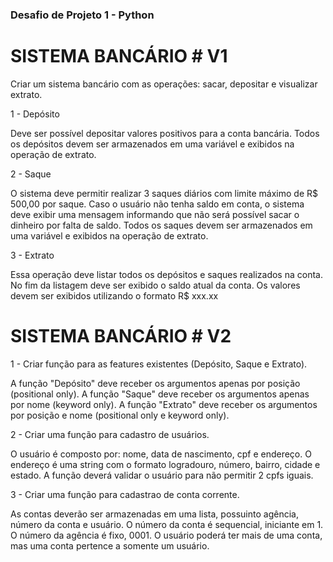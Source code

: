 ### Desafio de Projeto 1 - Python ###

# SISTEMA BANCÁRIO # V1

Criar um sistema bancário com as operações: sacar, depositar e visualizar extrato. 

1 - Depósito

Deve ser possível depositar valores positivos para a conta bancária. 
Todos os depósitos devem ser armazenados em uma variável e exibidos na operação de extrato. 

2 - Saque

O sistema deve permitir realizar 3 saques diários com limite máximo de R$ 500,00 por saque. 
Caso o usuário não tenha saldo em conta, o sistema deve exibir uma mensagem informando que não será possível sacar o dinheiro por falta de saldo. 
Todos os saques devem ser armazenados em uma variável e exibidos na operação de extrato. 

3 - Extrato 

Essa operação deve listar todos os depósitos e saques realizados na conta. 
No fim da listagem deve ser exibido o saldo atual da conta. 
Os valores devem ser exibidos utilizando o formato R$ xxx.xx 

# SISTEMA BANCÁRIO # V2 

1 - Criar função para as features existentes (Depósito, Saque e Extrato).

A função "Depósito" deve receber os argumentos apenas por posição (positional only). 
A função "Saque" deve receber os argumentos apenas por nome (keyword only).
A função "Extrato" deve receber os argumentos por posição e nome (positional only e keyword only).

2 - Criar uma função para cadastro de usuários. 

O usuário é composto por: nome, data de nascimento, cpf e endereço. O endereço é uma string com o formato logradouro, número, bairro, cidade e estado. 
A função deverá validar o usuário para não permitir 2 cpfs iguais. 

3 - Criar uma função para cadastrao de conta corrente. 

As contas deverão ser armazenadas em uma lista, possuinto agência, número da conta e usuário. 
O número da conta é sequencial, iniciante em 1. O número da agência é fixo, 0001. 
O usuário poderá ter mais de uma conta, mas uma conta pertence a somente um usuário. 